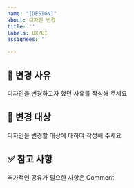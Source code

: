```yaml
---
name: "[DESIGN]"
about: 디자인 변경
title: ''
labels: UX/UI
assignees: ''

---
```


## 🧐 변경 사유

디자인을 변경하고자 했던 사유를 작성해 주세요

## 🎯 변경 대상

디자인을 변경할 대상에 대하여 작성해 주세요

## ✅ 참고 사항

추가적인 공유가 필요한 사항은 Comment

